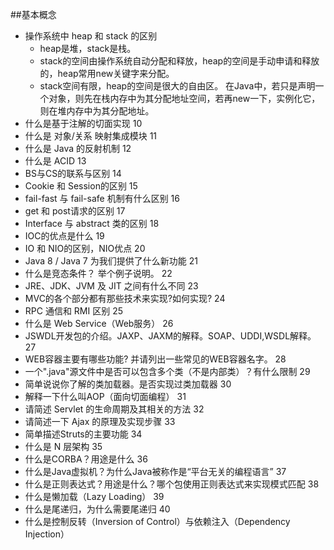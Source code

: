 ﻿##基本概念
* 操作系统中 heap 和 stack 的区别 
    * heap是堆，stack是栈。
    * stack的空间由操作系统自动分配和释放，heap的空间是手动申请和释放的，heap常用new关键字来分配。
    * stack空间有限，heap的空间是很大的自由区。
    在Java中，若只是声明一个对象，则先在栈内存中为其分配地址空间，若再new一下，实例化它，则在堆内存中为其分配地址。
* 什么是基于注解的切面实现
10
* 什么是 对象/关系 映射集成模块
11
* 什么是 Java 的反射机制
12
* 什么是 ACID
13
* BS与CS的联系与区别
14
* Cookie 和 Session的区别
15
* fail-fast 与 fail-safe 机制有什么区别
16
* get 和 post请求的区别
17
* Interface 与 abstract 类的区别
18
* IOC的优点是什么
19
* IO 和 NIO的区别，NIO优点
20
* Java 8 / Java 7 为我们提供了什么新功能
21
* 什么是竞态条件？ 举个例子说明。
22
* JRE、JDK、JVM 及 JIT 之间有什么不同
23
* MVC的各个部分都有那些技术来实现?如何实现?
24
* RPC 通信和 RMI 区别 
25
* 什么是 Web Service（Web服务）
26
* JSWDL开发包的介绍。JAXP、JAXM的解释。SOAP、UDDI,WSDL解释。 
27
* WEB容器主要有哪些功能? 并请列出一些常见的WEB容器名字。
28
* 一个".java"源文件中是否可以包含多个类（不是内部类）？有什么限制
29
* 简单说说你了解的类加载器。是否实现过类加载器
30
* 解释一下什么叫AOP（面向切面编程）
31
* 请简述 Servlet 的生命周期及其相关的方法
32
* 请简述一下 Ajax 的原理及实现步骤
33
* 简单描述Struts的主要功能
34
* 什么是 N 层架构
35
* 什么是CORBA？用途是什么
36
* 什么是Java虚拟机？为什么Java被称作是“平台无关的编程语言”
37
* 什么是正则表达式？用途是什么？哪个包使用正则表达式来实现模式匹配
38
* 什么是懒加载（Lazy Loading）
39
* 什么是尾递归，为什么需要尾递归
40
* 什么是控制反转（Inversion of Control）与依赖注入（Dependency Injection）

